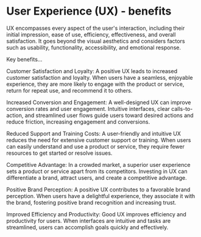 # User Experience (UX) - benefits

UX encompasses every aspect of the user's interaction, including their initial impression, ease of use, efficiency, effectiveness, and overall satisfaction. It goes beyond the visual aesthetics and considers factors such as usability, functionality, accessibility, and emotional response.

Key benefits…

Customer Satisfaction and Loyalty: A positive UX leads to increased customer satisfaction and loyalty. When users have a seamless, enjoyable experience, they are more likely to engage with the product or service, return for repeat use, and recommend it to others.

Increased Conversion and Engagement: A well-designed UX can improve conversion rates and user engagement. Intuitive interfaces, clear calls-to-action, and streamlined user flows guide users toward desired actions and reduce friction, increasing engagement and conversions.

Reduced Support and Training Costs: A user-friendly and intuitive UX reduces the need for extensive customer support or training. When users can easily understand and use a product or service, they require fewer resources to get started or resolve issues.

Competitive Advantage: In a crowded market, a superior user experience sets a product or service apart from its competitors. Investing in UX can differentiate a brand, attract users, and create a competitive advantage.

Positive Brand Perception: A positive UX contributes to a favorable brand perception. When users have a delightful experience, they associate it with the brand, fostering positive brand recognition and increasing trust.

Improved Efficiency and Productivity: Good UX improves efficiency and productivity for users. When interfaces are intuitive and tasks are streamlined, users can accomplish goals quickly and effectively.
